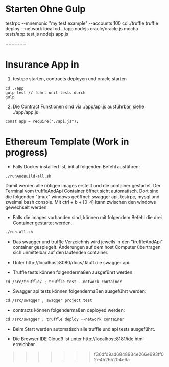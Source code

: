 # Starten Ohne Gulp

 testrpc --mnemonic "my test example" --accounts 100
 cd ./truffle
 truffle deploy --network local
 cd ../app
 nodejs oracle/oracle.js
 mocha tests/app.test.js 
 nodejs app.js
 
=======

# Insurance App in 

1. testrpc starten, contracts deployen und oracle starten
```
cd ./app
gulp test // führt unit tests durch
gulp 
```

2. Die Contract Funktionen sind via ./app/api.js ausführbar, siehe ./app/app.js
```
const app = require("./api.js");
```



# Ethereum Template (Work in progress)

* Falls Docker installiert ist, initial folgenden Befehl ausführen: 


```
./runAndBuild-all.sh
```

Damit werden alle nötigen images erstellt und die container gestartet. Der Terminal vom truffleAndApi Container öffnet sicht automatisch. Dort sind die folgenden "tmux" windows geöffnet: swagger api, testrpc, mysql und zweimal bash console. Mit ctrl + b + [0-4] kann zwischen den windows gewechselt werden.

* Falls die images vorhanden sind, können mit folgendem Befehl die drei Container gestartet werden.

```
./run-all.sh
```

* Das swagger und truffle Verzeichnis wird jeweils in den "truffleAndApi" container gespiegelt. Änderungen auf dem host Computer übertragen sich unmittelbar auf den laufenden container.

* Unter http://localhost:8080/docs/ läuft die swagger api. 

* Truffle tests können folgendermaßen ausgeführt werden:

```
cd /src/truffle/ ; truffle test --network container
```

* Swagger api tests können folgendermaßen ausgeführt werden:

```
cd /src/swagger ; swagger project test
```

* contracts können folgendermaßen deployed werden:

~~~
cd /src/swagger ; truffle deploy --network container
~~~

* Beim Start werden automatisch alle truffle und api tests ausgeführt. 

* Die Browser IDE Cloud9 ist unter http://localhost:8181/ide.html erreichbar. 
>>>>>>> f36dfd9ad6848934e266e693ff02e45265204e6a
